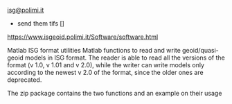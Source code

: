 isg@polimi.it
- send them tifs []

https://www.isgeoid.polimi.it/Software/software.html

Matlab ISG format utilities
Matlab functions to read and write geoid/quasi-geoid models in ISG format. The reader is able to read all the versions of the format (v 1.0, v 1.01 and v 2.0), while the writer can write models only according to the newest v 2.0 of the format, since the older ones are deprecated.

The zip package contains the two functions and an example on their usage

